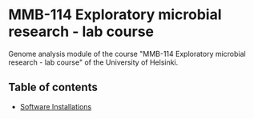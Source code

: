 # MMB-114 Exploratory microbial research - lab course

Genome analysis module of the course "MMB-114 Exploratory microbial research - lab course" of the University of Helsinki.

## Table of contents

* [Software Installations](00-software-installations.md)
<!-- * [Day 1: UNIX and CSC](01-UNIX-and-CSC.md)
* [Day 2: Read trimming](02-Read-trimming.md)
* [Day 3: Genome assembly](03-Genome-assembly.md)
* Day 4: Checkup (no activities)
* [Day 5: Genome annotation](05-Genome-annotation.md)
* [Day 6: Metabolic pathway analysis](06-Metabolic-pathways.md)
* [Extra activities: mapping and RAST](07-Extra-activities.md) -->
